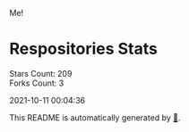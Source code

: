 Me!

# Respositories Stats
Stars Count: 209  
Forks Count: 3

2021-10-11 00:04:36  

This README is automatically generated by [🐰](https://github.com/rnitta/rnitta).
